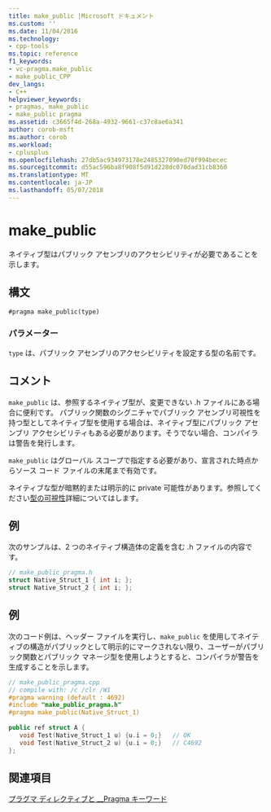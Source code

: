 ```yaml
---
title: make_public |Microsoft ドキュメント
ms.custom: ''
ms.date: 11/04/2016
ms.technology:
- cpp-tools
ms.topic: reference
f1_keywords:
- vc-pragma.make_public
- make_public_CPP
dev_langs:
- C++
helpviewer_keywords:
- pragmas, make_public
- make_public pragma
ms.assetid: c3665f4d-268a-4932-9661-c37c8ae6a341
author: corob-msft
ms.author: corob
ms.workload:
- cplusplus
ms.openlocfilehash: 27db5ac934973178e2485327090ed70f994becec
ms.sourcegitcommit: d55ac596ba8f908f5d91d228dc070dad31cb8360
ms.translationtype: MT
ms.contentlocale: ja-JP
ms.lasthandoff: 05/07/2018
---
```

# <a name="makepublic"></a>make_public
ネイティブ型はパブリック アセンブリのアクセシビリティが必要であることを示します。  
  
## <a name="syntax"></a>構文  
  
```  
#pragma make_public(type)  
```  
  
### <a name="parameters"></a>パラメーター  
 `type` は、パブリック アセンブリのアクセシビリティを設定する型の名前です。  
  
## <a name="remarks"></a>コメント  
`make_public` は、参照するネイティブ型が、変更できない .h ファイルにある場合に便利です。 パブリック関数のシグニチャでパブリック アセンブリ可視性を持つ型としてネイティブ型を使用する場合は、ネイティブ型にパブリック アセンブリ アクセシビリティもある必要があります。そうでない場合、コンパイラは警告を発行します。  
  
`make_public` はグローバル スコープで指定する必要があり、宣言された時点からソース コード ファイルの末尾まで有効です。  
  
ネイティブな型が暗黙的または明示的に private 可能性があります。参照してください[型の可視性](../dotnet/how-to-define-and-consume-classes-and-structs-cpp-cli.md#BKMK_Type_visibility)詳細についてはします。  
  
## <a name="example"></a>例  
次のサンプルは、2 つのネイティブ構造体の定義を含む .h ファイルの内容です。  
  
```cpp  
// make_public_pragma.h  
struct Native_Struct_1 { int i; };  
struct Native_Struct_2 { int i; };  
```  
  
## <a name="example"></a>例  
次のコード例は、ヘッダー ファイルを実行し、`make_public` を使用してネイティブの構造がパブリックとして明示的にマークされない限り、ユーザーがパブリック関数とパブリック マネージ型を使用しようとすると、コンパイラが警告を生成することを示します。  
  
```cpp  
// make_public_pragma.cpp  
// compile with: /c /clr /W1  
#pragma warning (default : 4692)  
#include "make_public_pragma.h"  
#pragma make_public(Native_Struct_1)  
  
public ref struct A {  
   void Test(Native_Struct_1 u) {u.i = 0;}   // OK  
   void Test(Native_Struct_2 u) {u.i = 0;}   // C4692  
};  
```  
  
## <a name="see-also"></a>関連項目  
[プラグマ ディレクティブと __Pragma キーワード](../preprocessor/pragma-directives-and-the-pragma-keyword.md)